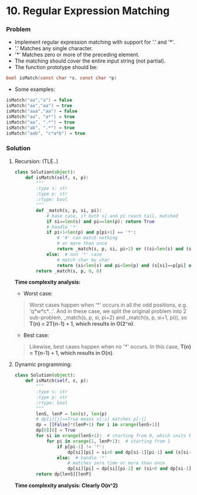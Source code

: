 # 10. Regular Expression Matching

### Problem
- Implement regular expression matching with support for '.' and '*'.
- '.' Matches any single character.
- '*' Matches zero or more of the preceding element.
- The matching should cover the entire input string (not partial).
- The function prototype should be:

```c
bool isMatch(const char *s, const char *p)
```

- Some examples:

```c
isMatch("aa","a") → false
isMatch("aa","aa") → true
isMatch("aaa","aa") → false
isMatch("aa", "a*") → true
isMatch("aa", ".*") → true
isMatch("ab", ".*") → true
isMatch("aab", "c*a*b") → true
```


### Solution

1. Recursion: (TLE..)

    ```python
    class Solution(object):
        def isMatch(self, s, p):
            """
            :type s: str
            :type p: str
            :rtype: bool
            """
            def _match(s, p, si, pi):
                # base case, if both si and pi reach tail, matched
                if si==len(s) and pi==len(p): return True
                # handle '*'
                if pi+1<len(p) and p[pi+1] == '*':
                    # '#' can match nothing
                    # or more than once
                    return _match(s, p, si, pi+2) or ((si<len(s) and (s[si]==p[pi] or p[pi]=='.')) and _match(s, p, si+1, pi))
                else:  # non '*' case
                    # match char by char
                    return (si<len(s) and pi<len(p) and (s[si]==p[pi] or p[pi]=='.')) and _match(s, p, si+1, pi+1)
            return _match(s, p, 0, 0)
    ```

    **Time complexity analysis:**
    + Worst case:
    > Worst cases happen when '\*' occurs in all the odd positions, e.g. 'q\*w\*c\*...'. And in these case, we split the original problem into 2 sub-problem, _match(s, p, si, pi+2) and _match(s, p, si+1, pi)), so **T(n) = 2T(n-1) + 1, which results in O(2^n)**. 

    + Best case:
    > Likewise, best cases happen when no '\*' occurs. In this case, __T(n) = T(n-1) + 1, which results in O(n)__.

2. Dynamic programming:

    ```python
    class Solution(object):
        def isMatch(self, s, p):
            """
            :type s: str
            :type p: str
            :rtype: bool
            """
            lenS, lenP = len(s), len(p)
            # dp[i][j]==True means s[:i] matches p[:j]
            dp = [[False]*(lenP+1) for i in xrange(lenS+1)]
            dp[0][0] = True
            for si in xrange(lenS+1):  # starting from 0, which inits the dp[0][:]
                for pi in xrange(1, lenP+1):  # starting from 1
                    if p[pi-1] != '*':
                        dp[si][pi] = si>0 and dp[si-1][pi-1] and (s[si-1]==p[pi-1] or p[pi-1]=='.')
                    else:  # handle '*'
                        # matches zero time or more than once
                        dp[si][pi] = dp[si][pi-2] or (si>0 and dp[si-1][pi] and (s[si-1]==p[pi-2] or p[pi-2]=='.'))
            return dp[lenS][lenP]
    ```

    **Time complexity analysis: Clearly O(n^2)**